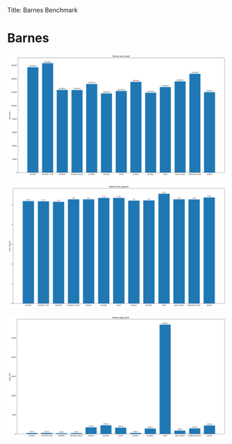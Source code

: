 
Title: Barnes Benchmark

# Barnes
![Barnes-mem_peak](Barnes-mem_peak.png)

![Barnes-time_elapsed](Barnes-time_elapsed.png)

![Barnes-page_fault](Barnes-page_fault.png)


